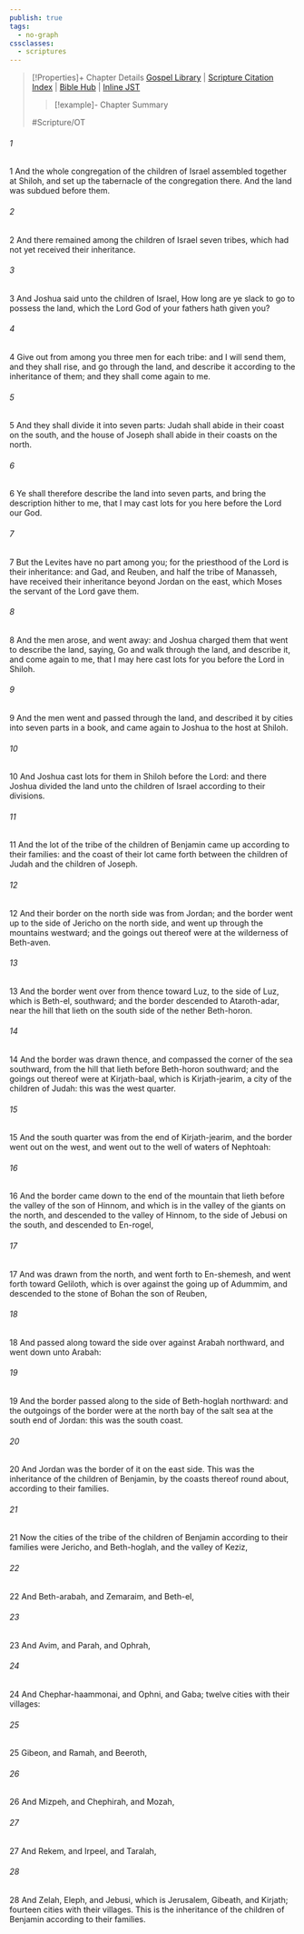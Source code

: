 ```yaml
---
publish: true
tags:
  - no-graph
cssclasses:
  - scriptures
---
```

>[!Properties]+ Chapter Details
>[Gospel Library](https://churchofjesuschrist.org/study/scriptures/ot/josh/18?lang=eng)    |    [Scripture Citation Index](https://scriptures.byu.edu/#06a12::c06a12)    |    [Bible Hub](https://biblehub.com/joshua/18.htm)    |    [Inline JST](https://scripturetoolbox.com/html/ic/Joshua/18.html)
>>[!example]- Chapter Summary
>> 
> 
>
>#Scripture/OT
###### 1
1 And the whole congregation of the children of Israel assembled together at Shiloh, and set up the tabernacle of the congregation there. And the land was subdued before them.
###### 2
2 And there remained among the children of Israel seven tribes, which had not yet received their inheritance.
###### 3
3 And Joshua said unto the children of Israel, How long are ye slack to go to possess the land, which the Lord God of your fathers hath given you?
###### 4
4 Give out from among you three men for each tribe: and I will send them, and they shall rise, and go through the land, and describe it according to the inheritance of them; and they shall come again to me.
###### 5
5 And they shall divide it into seven parts: Judah shall abide in their coast on the south, and the house of Joseph shall abide in their coasts on the north.
###### 6
6 Ye shall therefore describe the land into seven parts, and bring the description hither to me, that I may cast lots for you here before the Lord our God.
###### 7
7 But the Levites have no part among you; for the priesthood of the Lord is their inheritance: and Gad, and Reuben, and half the tribe of Manasseh, have received their inheritance beyond Jordan on the east, which Moses the servant of the Lord gave them.
###### 8
8 And the men arose, and went away: and Joshua charged them that went to describe the land, saying, Go and walk through the land, and describe it, and come again to me, that I may here cast lots for you before the Lord in Shiloh.
###### 9
9 And the men went and passed through the land, and described it by cities into seven parts in a book, and came again to Joshua to the host at Shiloh.
###### 10
10 And Joshua cast lots for them in Shiloh before the Lord: and there Joshua divided the land unto the children of Israel according to their divisions.
###### 11
11 And the lot of the tribe of the children of Benjamin came up according to their families: and the coast of their lot came forth between the children of Judah and the children of Joseph.
###### 12
12 And their border on the north side was from Jordan; and the border went up to the side of Jericho on the north side, and went up through the mountains westward; and the goings out thereof were at the wilderness of Beth-aven.
###### 13
13 And the border went over from thence toward Luz, to the side of Luz, which is Beth-el, southward; and the border descended to Ataroth-adar, near the hill that lieth on the south side of the nether Beth-horon.
###### 14
14 And the border was drawn thence, and compassed the corner of the sea southward, from the hill that lieth before Beth-horon southward; and the goings out thereof were at Kirjath-baal, which is Kirjath-jearim, a city of the children of Judah: this was the west quarter.
###### 15
15 And the south quarter was from the end of Kirjath-jearim, and the border went out on the west, and went out to the well of waters of Nephtoah:
###### 16
16 And the border came down to the end of the mountain that lieth before the valley of the son of Hinnom, and which is in the valley of the giants on the north, and descended to the valley of Hinnom, to the side of Jebusi on the south, and descended to En-rogel,
###### 17
17 And was drawn from the north, and went forth to En-shemesh, and went forth toward Geliloth, which is over against the going up of Adummim, and descended to the stone of Bohan the son of Reuben,
###### 18
18 And passed along toward the side over against Arabah northward, and went down unto Arabah:
###### 19
19 And the border passed along to the side of Beth-hoglah northward: and the outgoings of the border were at the north bay of the salt sea at the south end of Jordan: this was the south coast.
###### 20
20 And Jordan was the border of it on the east side. This was the inheritance of the children of Benjamin, by the coasts thereof round about, according to their families.
###### 21
21 Now the cities of the tribe of the children of Benjamin according to their families were Jericho, and Beth-hoglah, and the valley of Keziz,
###### 22
22 And Beth-arabah, and Zemaraim, and Beth-el,
###### 23
23 And Avim, and Parah, and Ophrah,
###### 24
24 And Chephar-haammonai, and Ophni, and Gaba; twelve cities with their villages:
###### 25
25 Gibeon, and Ramah, and Beeroth,
###### 26
26 And Mizpeh, and Chephirah, and Mozah,
###### 27
27 And Rekem, and Irpeel, and Taralah,
###### 28
28 And Zelah, Eleph, and Jebusi, which is Jerusalem, Gibeath, and Kirjath; fourteen cities with their villages. This is the inheritance of the children of Benjamin according to their families.
